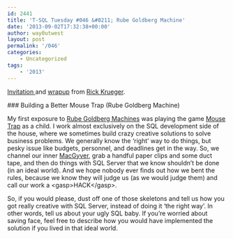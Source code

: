 ```yaml
---
id: 2441
title: 'T-SQL Tuesday #046 &#8211; Rube Goldberg Machine'
date: '2013-09-02T17:32:38+00:00'
author: way0utwest
layout: post
permalink: '/046'
categories:
    - Uncategorized
tags:
    - '2013'
---
```


[Invitation ](http://www.dataogre.com/2013/09/02/t-sql-tuesday-46-rube-goldberg-machine/)and [wrapup](http://www.dataogre.com/2013/09/17/t-sql-tuesday-46-wrap-up/) from [Rick Krueger](http://www.dataogre.com/).

<div class="main-container"><div class="single" id="page"><div class="content"><article class="article"><div class="post post-316130 type-post status-publish format-standard has-post-thumbnail hentry category-featured category-other tag-tsql2sday has_thumb" id="post-316130"><div class="single_post"><div class="post-single-content box mark-links">### Building a Better Mouse Trap (Rube Goldberg Machine)

My first exposure to [Rube Goldberg Machines](http://en.wikipedia.org/wiki/Rube_Goldberg_machine) was playing the game [Mouse Trap](http://en.wikipedia.org/wiki/Mouse_Trap_(game)) as a child. I work almost exclusively on the SQL development side of the house, where we sometimes build crazy creative solutions to solve business problems. We generally know the ‘right’ way to do things, but pesky issue like budgets, personnel, and deadlines get in the way. So, we channel our inner [MacGyver](http://en.wikipedia.org/wiki/MacGyver), grab a handful paper clips and some duct tape, and then do things with SQL Server that we know shouldn’t be done (in an ideal world). And we hope nobody ever finds out how we bent the rules, because we know they will judge us (as we would judge them) and call our work a &lt;gasp&gt;HACK&lt;/gasp&gt;.

So, if you would please, dust off one of those skeletons and tell us how you got really creative with SQL Server, instead of doing it ‘the right way’. In other words, tell us about your ugly SQL baby. If you’re worried about saving face, feel free to describe how you would have implemented the solution if you lived in that ideal world.

</div></div></div></article></div></div></div>